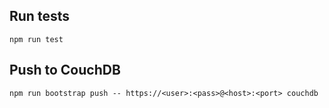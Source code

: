 ## Run tests

```
npm run test
```

## Push to CouchDB

```
npm run bootstrap push -- https://<user>:<pass>@<host>:<port> couchdb
```



